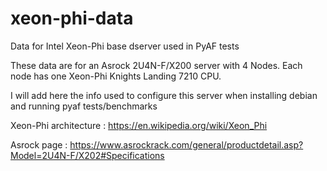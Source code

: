 # xeon-phi-data

Data for Intel Xeon-Phi base dserver used in PyAF tests

These data are for an Asrock 2U4N-F/X200 server with 4 Nodes. Each node has one Xeon-Phi Knights Landing 7210 CPU.

I will add here the info used to configure this server when installing debian and running pyaf tests/benchmarks


Xeon-Phi architecture : https://en.wikipedia.org/wiki/Xeon_Phi


Asrock page : 
https://www.asrockrack.com/general/productdetail.asp?Model=2U4N-F/X202#Specifications



